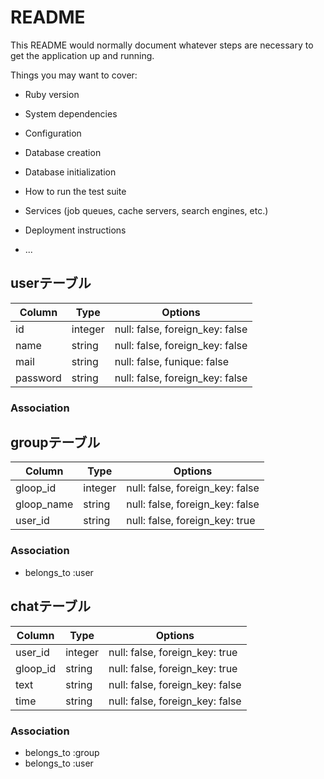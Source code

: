 # README

This README would normally document whatever steps are necessary to get the
application up and running.

Things you may want to cover:

* Ruby version

* System dependencies

* Configuration

* Database creation

* Database initialization

* How to run the test suite

* Services (job queues, cache servers, search engines, etc.)

* Deployment instructions

* ...

## userテーブル

|Column|Type|Options|
|------|----|-------|
|id|integer|null: false, foreign_key: false|
|name|string|null: false, foreign_key: false|
|mail|string|null: false, funique: false|
|password|string|null: false, foreign_key: false|

### Association


## groupテーブル

|Column|Type|Options|
|------|----|-------|
|gloop_id|integer|null: false, foreign_key: false|
|gloop_name|string|null: false, foreign_key: false|
|user_id|string|null: false, foreign_key: true|

### Association
- belongs_to :user

## chatテーブル

|Column|Type|Options|
|------|----|-------|
|user_id|integer|null: false, foreign_key: true|
|gloop_id|string|null: false, foreign_key: true|
|text|string|null: false, foreign_key: false|
|time|string|null: false, foreign_key: false|

### Association
- belongs_to :group
- belongs_to :user


